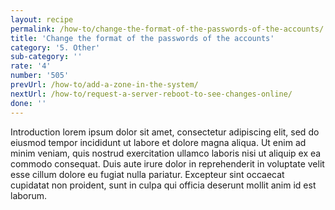 ```yaml
---
layout: recipe
permalink: /how-to/change-the-format-of-the-passwords-of-the-accounts/
title: 'Change the format of the passwords of the accounts'
category: '5. Other'
sub-category: ''
rate: '4'
number: '505'
prevUrl: /how-to/add-a-zone-in-the-system/
nextUrl: /how-to/request-a-server-reboot-to-see-changes-online/
done: ''
---
```


Introduction lorem ipsum dolor sit amet, consectetur adipiscing elit, sed do eiusmod tempor incididunt ut labore et dolore magna aliqua. Ut enim ad minim veniam, quis nostrud exercitation ullamco laboris nisi ut aliquip ex ea commodo consequat. Duis aute irure dolor in reprehenderit in voluptate velit esse cillum dolore eu fugiat nulla pariatur. Excepteur sint occaecat cupidatat non proident, sunt in culpa qui officia deserunt mollit anim id est laborum.


